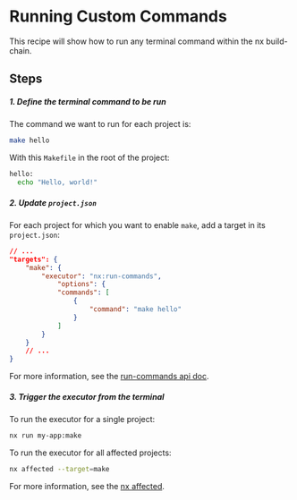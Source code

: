 # Running Custom Commands

This recipe will show how to run any terminal command within the nx build-chain.

## Steps

##### 1. Define the terminal command to be run

The command we want to run for each project is:

```bash
make hello
```

With this `Makefile` in the root of the project:

```bash
hello:
  echo "Hello, world!"
```

##### 2. Update `project.json`

For each project for which you want to enable `make`, add a target in its `project.json`:

```json
// ...
"targets": {
    "make": {
        "executor": "nx:run-commands",
            "options": {
            "commands": [
                {
                    "command": "make hello"
                }
            ]
        }
    }
    // ...
}
```

For more information, see the [run-commands api doc](/packages/nx/executors/run-commands).

##### 3. Trigger the executor from the terminal

To run the executor for a single project:

```bash
nx run my-app:make
```

To run the executor for all affected projects:

```bash
nx affected --target=make
```

For more information, see the [nx affected](/nx/affected).
